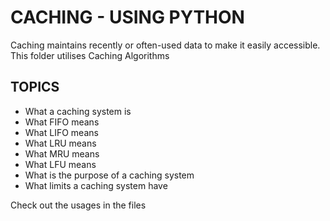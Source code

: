 # CACHING - USING PYTHON
Caching maintains recently or often-used data
to make it easily accessible. This folder utilises Caching Algorithms

## TOPICS
- What a caching system is
- What FIFO means
- What LIFO means
- What LRU means
- What MRU means
- What LFU means
- What is the purpose of a caching system
- What limits a caching system have

Check out the usages in the files
